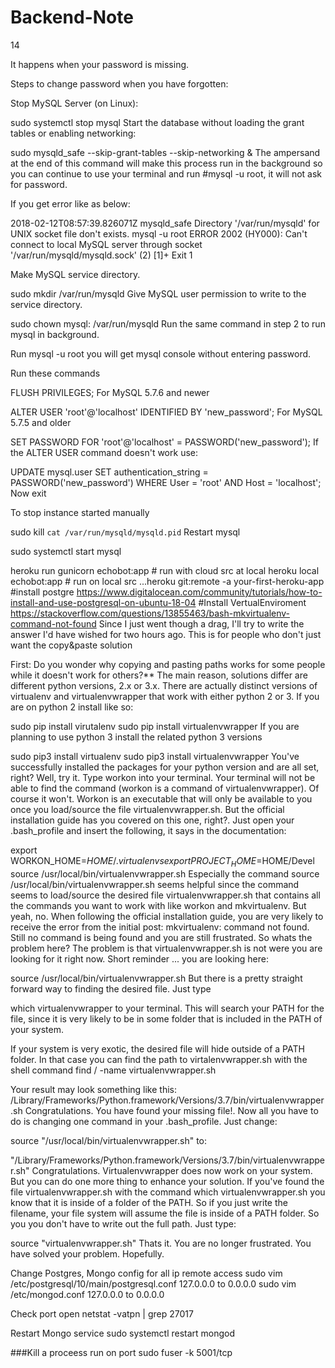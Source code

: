 # Backend-Note
14

It happens when your password is missing.

Steps to change password when you have forgotten:

Stop MySQL Server (on Linux):

sudo systemctl stop mysql
Start the database without loading the grant tables or enabling networking:

sudo mysqld_safe --skip-grant-tables --skip-networking &
The ampersand at the end of this command will make this process run in the
background so you can continue to use your terminal and run #mysql -u root, it will not ask for password.

If you get error like as below:

2018-02-12T08:57:39.826071Z mysqld_safe Directory '/var/run/mysqld' for UNIX
socket file don't exists. mysql -u root ERROR 2002 (HY000): Can't connect to local MySQL server through socket
'/var/run/mysqld/mysqld.sock' (2) [1]+ Exit 1

Make MySQL service directory.

sudo mkdir /var/run/mysqld
Give MySQL user permission to write to the service directory.

sudo chown mysql: /var/run/mysqld
Run the same command in step 2 to run mysql in background.

Run mysql -u root you will get mysql console without entering password.

Run these commands

FLUSH PRIVILEGES;
For MySQL 5.7.6 and newer

ALTER USER 'root'@'localhost' IDENTIFIED BY 'new_password';
For MySQL 5.7.5 and older

SET PASSWORD FOR 'root'@'localhost' = PASSWORD('new_password');
If the ALTER USER command doesn't work use:

UPDATE mysql.user SET authentication_string = PASSWORD('new_password')     WHERE User = 'root' AND Host = 'localhost';
Now exit

To stop instance started manually

sudo kill `cat /var/run/mysqld/mysqld.pid`
Restart mysql

sudo systemctl start mysql


heroku run gunicorn echobot:app # run with cloud src at local
heroku local echobot:app # run on local src
...heroku git:remote -a your-first-heroku-app
#install postgre
https://www.digitalocean.com/community/tutorials/how-to-install-and-use-postgresql-on-ubuntu-18-04
#Install VertualEnviroment
https://stackoverflow.com/questions/13855463/bash-mkvirtualenv-command-not-found
Since I just went though a drag, I'll try to write the answer I'd have wished for two hours ago. This is for people who don't just want the copy&paste solution

First: Do you wonder why copying and pasting paths works for some people while it doesn't work for others?** The main reason, solutions differ are different python versions, 2.x or 3.x. There are actually distinct versions of virtualenv and virtualenvwrapper that work with either python 2 or 3. If you are on python 2 install like so:

sudo pip install virutalenv
sudo pip install virtualenvwrapper
If you are planning to use python 3 install the related python 3 versions

sudo pip3 install virtualenv
sudo pip3 install virtualenvwrapper
You've successfully installed the packages for your python version and are all set, right? Well, try it. Type workon into your terminal. Your terminal will not be able to find the command (workon is a command of virtualenvwrapper). Of course it won't. Workon is an executable that will only be available to you once you load/source the file virtualenvwrapper.sh. But the official installation guide has you covered on this one, right?. Just open your .bash_profile and insert the following, it says in the documentation:

export WORKON_HOME=$HOME/.virtualenvs
export PROJECT_HOME=$HOME/Devel
source /usr/local/bin/virtualenvwrapper.sh
Especially the command source /usr/local/bin/virtualenvwrapper.sh seems helpful since the command seems to load/source the desired file virtualenvwrapper.sh that contains all the commands you want to work with like workon and mkvirtualenv. But yeah, no. When following the official installation guide, you are very likely to receive the error from the initial post: mkvirtualenv: command not found. Still no command is being found and you are still frustrated. So whats the problem here? The problem is that virtualenvwrapper.sh is not were you are looking for it right now. Short reminder ... you are looking here:

source /usr/local/bin/virtualenvwrapper.sh
But there is a pretty straight forward way to finding the desired file. Just type

which virtualenvwrapper
to your terminal. This will search your PATH for the file, since it is very likely to be in some folder that is included in the PATH of your system.

If your system is very exotic, the desired file will hide outside of a PATH folder. In that case you can find the path to virtalenvwrapper.sh with the shell command find / -name virtualenvwrapper.sh

Your result may look something like this: /Library/Frameworks/Python.framework/Versions/3.7/bin/virtualenvwrapper.sh Congratulations. You have found your missing file!. Now all you have to do is changing one command in your .bash_profile. Just change:

source "/usr/local/bin/virtualenvwrapper.sh"
to:

"/Library/Frameworks/Python.framework/Versions/3.7/bin/virtualenvwrapper.sh"
Congratulations. Virtualenvwrapper does now work on your system. But you can do one more thing to enhance your solution. If you've found the file virtualenvwrapper.sh with the command which virtualenvwrapper.sh you know that it is inside of a folder of the PATH. So if you just write the filename, your file system will assume the file is inside of a PATH folder. So you you don't have to write out the full path. Just type:

source "virtualenvwrapper.sh"
Thats it. You are no longer frustrated. You have solved your problem. Hopefully.

Change Postgres, Mongo config for all ip remote access
sudo vim /etc/postgresql/10/main/postgresql.conf
127.0.0.0 to 0.0.0.0
sudo vim /etc/mongod.conf 
127.0.0.0 to 0.0.0.0

Check port open
netstat -vatpn | grep 27017

Restart Mongo service
sudo systemctl restart mongod

###Kill a proceess run on port
sudo fuser -k 5001/tcp

